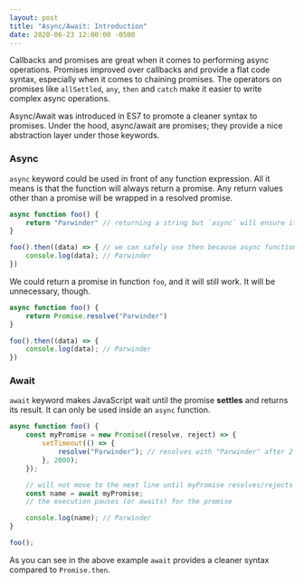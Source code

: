 ```yaml
---
layout: post
title: "Async/Await: Introduction"
date: 2020-06-23 12:00:00 -0500
---
```


Callbacks and promises are great when it comes to performing async operations. Promises improved over callbacks and provide a flat code syntax, especially when it comes to chaining promises. The operators on promises like `allSettled`, `any`, `then` and `catch` make it easier to write complex async operations.

Async/Await was introduced in ES7 to promote a cleaner syntax to promises. Under the hood, async/await are promises; they provide a nice abstraction layer under those keywords.

### Async

`async` keyword could be used in front of any function expression. All it means is that the function will always return a promise. Any return values other than a promise will be wrapped in a resolved promise.

```javascript
async function foo() {
    return "Parwinder" // returning a string but `async` will ensure it is wrapped in a promise
}

foo().then((data) => { // we can safely use then because async function foo returns a promise
    console.log(data); // Parwinder
})
```

We could return a promise in function `foo`, and it will still work. It will be unnecessary, though.

```javascript
async function foo() {
    return Promise.resolve("Parwinder")
}

foo().then((data) => {
    console.log(data); // Parwinder
})
```

### Await

`await` keyword makes JavaScript wait until the promise **settles** and returns its result. It can only be used inside an `async` function.

```javascript
async function foo() {
    const myPromise = new Promise((resolve, reject) => {
        setTimeout(() => {
            resolve("Parwinder"); // resolves with "Parwinder" after 2 seconds
        }, 2000);
    });

    // will not move to the next line until myPromise resolves/rejects
    const name = await myPromise;
    // the execution pauses (or awaits) for the promise

    console.log(name); // Parwinder
}

foo();
```

As you can see in the above example `await` provides a cleaner syntax compared to `Promise.then`.
